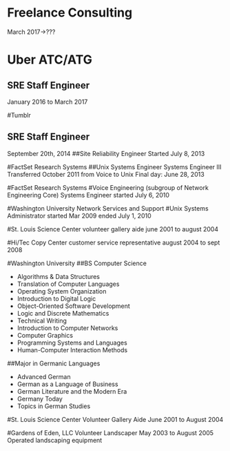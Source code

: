 # Freelance Consulting
March 2017->???

# Uber ATC/ATG
## SRE Staff Engineer
January 2016 to March 2017

#Tumblr
## SRE Staff Engineer
September 20th, 2014
##Site Reliability Engineer
Started July 8, 2013

#FactSet Research Systems
##Unix Systems Engineer
Systems Engineer III
Transferred October 2011 from Voice to Unix
Final day: June 28, 2013

#FactSet Research Systems
#Voice Engineering (subgroup of Network Engineering Core)
Systems Engineer
started July 6, 2010

#Washington University Network Services and Support
#Unix Systems Administrator
started Mar 2009
ended July 1, 2010

#St. Louis Science Center
volunteer gallery aide
june 2001 to august 2004

#Hi/Tec Copy Center
customer service representative
august 2004 to sept 2008


#Washington University
##BS Computer Science

- Algorithms & Data Structures
- Translation of Computer Languages
- Operating System Organization
- Introduction to Digital Logic
- Object-Oriented Software Development
- Logic and Discrete Mathematics
- Technical Writing
- Introduction to Computer Networks
- Computer Graphics
- Programming Systems and Languages
- Human-Computer Interaction Methods

##Major in Germanic Languages
- Advanced German
- German as a Language of Business
- German Literature and the Modern Era
- Germany Today
- Topics in German Studies


#St. Louis Science Center
Volunteer Gallery Aide
June 2001 to August 2004

#Gardens of Eden, LLC
Volunteer Landscaper
May 2003 to August 2005
Operated landscaping equipment
